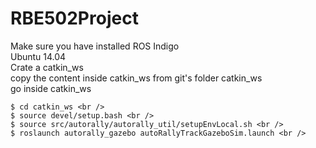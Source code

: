 # RBE502Project
Make sure you have installed ROS Indigo <br />
Ubuntu 14.04 <br />
Crate a catkin_ws <br />
copy the content inside catkin_ws from git's folder catkin_ws <br />
go inside catkin_ws <br />
```
$ cd catkin_ws <br />
$ source devel/setup.bash <br />
$ source src/autorally/autorally_util/setupEnvLocal.sh <br />
$ roslaunch autorally_gazebo autoRallyTrackGazeboSim.launch <br />
```

